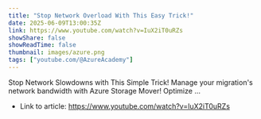 ```yaml
---
title: "Stop Network Overload With This Easy Trick!"
date: 2025-06-09T13:00:35Z
link: https://www.youtube.com/watch?v=IuX2iT0uRZs
showShare: false
showReadTime: false
thumbnail: images/azure.png
tags: ["youtube.com/@AzureAcademy"]
---
```

Stop Network Slowdowns with This Simple Trick! Manage your migration's network bandwidth with Azure Storage Mover! Optimize ...

- Link to article: https://www.youtube.com/watch?v=IuX2iT0uRZs